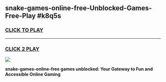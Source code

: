 
## snake-games-online-free-Unblocked-Games-Free-Play #k8q5s
<h3>
<a href="https://us.freeplayer.one?title=snake-games-online-free&ref=9M">CLICK TO PLAY</a></h3>
<hr>

<h3>
<a href="https://us.freeplayer.one?title=snake-games-online-free&ref=9M">CLICK 2 PLAY</a>
  
</h3>

<a href="https://us.freeplayer.one?title=snake-games-online-free&ref=9M"><img src="https://clearcache.store/games.png"></a>


**snake-games-online-free games unblocked: Your Gateway to Fun and Accessible Online Gaming**
